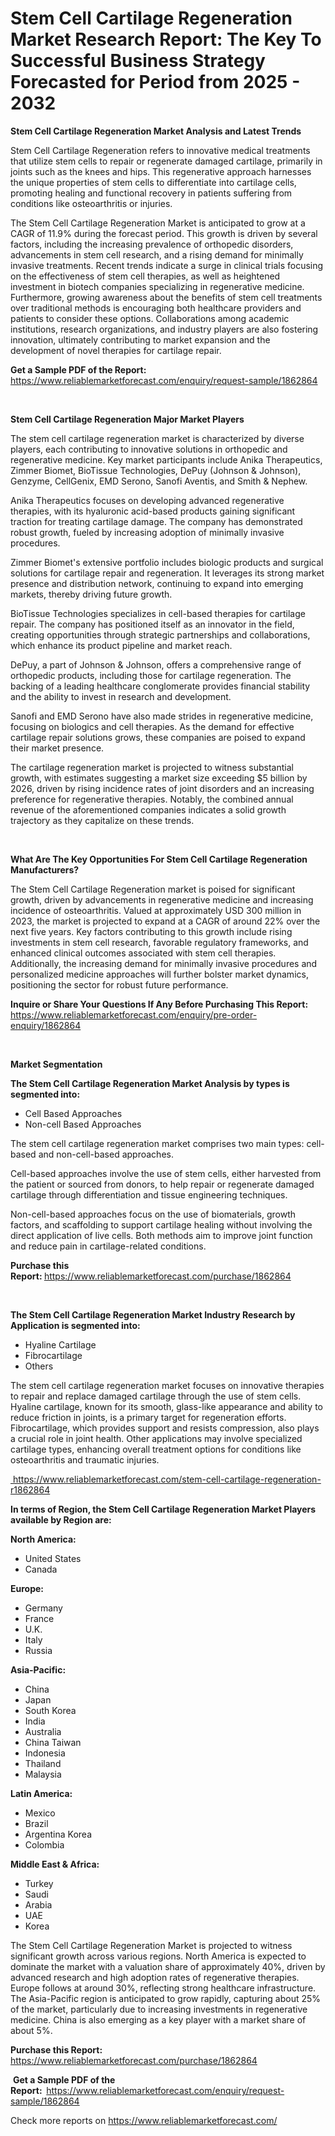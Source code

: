 <p><h1>Stem Cell Cartilage Regeneration Market Research Report: The Key To Successful Business Strategy Forecasted for Period from 2025 - 2032</h1></p><p><strong>Stem Cell Cartilage Regeneration Market Analysis and Latest Trends</strong></p>
<p><p>Stem Cell Cartilage Regeneration refers to innovative medical treatments that utilize stem cells to repair or regenerate damaged cartilage, primarily in joints such as the knees and hips. This regenerative approach harnesses the unique properties of stem cells to differentiate into cartilage cells, promoting healing and functional recovery in patients suffering from conditions like osteoarthritis or injuries.</p><p>The Stem Cell Cartilage Regeneration Market is anticipated to grow at a CAGR of 11.9% during the forecast period. This growth is driven by several factors, including the increasing prevalence of orthopedic disorders, advancements in stem cell research, and a rising demand for minimally invasive treatments. Recent trends indicate a surge in clinical trials focusing on the effectiveness of stem cell therapies, as well as heightened investment in biotech companies specializing in regenerative medicine. Furthermore, growing awareness about the benefits of stem cell treatments over traditional methods is encouraging both healthcare providers and patients to consider these options. Collaborations among academic institutions, research organizations, and industry players are also fostering innovation, ultimately contributing to market expansion and the development of novel therapies for cartilage repair.</p></p>
<p><strong>Get a Sample PDF of the Report:&nbsp;</strong> <a href="https://www.reliablemarketforecast.com/enquiry/request-sample/1862864?utm_campaign=2803&utm_medium=2&utm_source=Github&utm_content=ia&utm_term=03032025&utm_id=stem-cell-cartilage-regeneration">https://www.reliablemarketforecast.com/enquiry/request-sample/1862864</a></p>
<p>&nbsp;</p>
<p><strong>Stem Cell Cartilage Regeneration Major Market Players</strong></p>
<p><p>The stem cell cartilage regeneration market is characterized by diverse players, each contributing to innovative solutions in orthopedic and regenerative medicine. Key market participants include Anika Therapeutics, Zimmer Biomet, BioTissue Technologies, DePuy (Johnson & Johnson), Genzyme, CellGenix, EMD Serono, Sanofi Aventis, and Smith & Nephew. </p><p>Anika Therapeutics focuses on developing advanced regenerative therapies, with its hyaluronic acid-based products gaining significant traction for treating cartilage damage. The company has demonstrated robust growth, fueled by increasing adoption of minimally invasive procedures. </p><p>Zimmer Biomet's extensive portfolio includes biologic products and surgical solutions for cartilage repair and regeneration. It leverages its strong market presence and distribution network, continuing to expand into emerging markets, thereby driving future growth.</p><p>BioTissue Technologies specializes in cell-based therapies for cartilage repair. The company has positioned itself as an innovator in the field, creating opportunities through strategic partnerships and collaborations, which enhance its product pipeline and market reach.</p><p>DePuy, a part of Johnson & Johnson, offers a comprehensive range of orthopedic products, including those for cartilage regeneration. The backing of a leading healthcare conglomerate provides financial stability and the ability to invest in research and development.</p><p>Sanofi and EMD Serono have also made strides in regenerative medicine, focusing on biologics and cell therapies. As the demand for effective cartilage repair solutions grows, these companies are poised to expand their market presence.</p><p>The cartilage regeneration market is projected to witness substantial growth, with estimates suggesting a market size exceeding $5 billion by 2026, driven by rising incidence rates of joint disorders and an increasing preference for regenerative therapies. Notably, the combined annual revenue of the aforementioned companies indicates a solid growth trajectory as they capitalize on these trends.</p></p>
<p>&nbsp;</p>
<p><strong>What Are The Key Opportunities For Stem Cell Cartilage Regeneration Manufacturers?</strong></p>
<p><p>The Stem Cell Cartilage Regeneration market is poised for significant growth, driven by advancements in regenerative medicine and increasing incidence of osteoarthritis. Valued at approximately USD 300 million in 2023, the market is projected to expand at a CAGR of around 22% over the next five years. Key factors contributing to this growth include rising investments in stem cell research, favorable regulatory frameworks, and enhanced clinical outcomes associated with stem cell therapies. Additionally, the increasing demand for minimally invasive procedures and personalized medicine approaches will further bolster market dynamics, positioning the sector for robust future performance.</p></p>
<p><strong>Inquire or Share Your Questions If Any Before Purchasing This Report:</strong> <a href="https://www.reliablemarketforecast.com/enquiry/pre-order-enquiry/1862864?utm_campaign=2803&utm_medium=2&utm_source=Github&utm_content=ia&utm_term=03032025&utm_id=stem-cell-cartilage-regeneration">https://www.reliablemarketforecast.com/enquiry/pre-order-enquiry/1862864</a></p>
<p>&nbsp;</p>
<p><strong>Market Segmentation</strong></p>
<p><strong>The Stem Cell Cartilage Regeneration Market Analysis by types is segmented into:</strong></p>
<p><ul><li>Cell Based Approaches</li><li>Non-cell Based Approaches</li></ul></p>
<p><p>The stem cell cartilage regeneration market comprises two main types: cell-based and non-cell-based approaches. </p><p>Cell-based approaches involve the use of stem cells, either harvested from the patient or sourced from donors, to help repair or regenerate damaged cartilage through differentiation and tissue engineering techniques. </p><p>Non-cell-based approaches focus on the use of biomaterials, growth factors, and scaffolding to support cartilage healing without involving the direct application of live cells. Both methods aim to improve joint function and reduce pain in cartilage-related conditions.</p></p>
<p><strong>Purchase this Report:&nbsp;</strong><a href="https://www.reliablemarketforecast.com/purchase/1862864?utm_campaign=2803&utm_medium=2&utm_source=Github&utm_content=ia&utm_term=03032025&utm_id=stem-cell-cartilage-regeneration">https://www.reliablemarketforecast.com/purchase/1862864</a></p>
<p>&nbsp;</p>
<p><strong>The Stem Cell Cartilage Regeneration Market Industry Research by Application is segmented into:</strong></p>
<p><ul><li>Hyaline Cartilage</li><li>Fibrocartilage</li><li>Others</li></ul></p>
<p><p>The stem cell cartilage regeneration market focuses on innovative therapies to repair and replace damaged cartilage through the use of stem cells. Hyaline cartilage, known for its smooth, glass-like appearance and ability to reduce friction in joints, is a primary target for regeneration efforts. Fibrocartilage, which provides support and resists compression, also plays a crucial role in joint health. Other applications may involve specialized cartilage types, enhancing overall treatment options for conditions like osteoarthritis and traumatic injuries.</p></p>
<p><a href="https://www.reliablemarketforecast.com/stem-cell-cartilage-regeneration-r1862864?utm_campaign=2803&utm_medium=2&utm_source=Github&utm_content=ia&utm_term=03032025&utm_id=stem-cell-cartilage-regeneration">&nbsp;https://www.reliablemarketforecast.com/stem-cell-cartilage-regeneration-r1862864</a></p>
<p><strong>In terms of Region, the Stem Cell Cartilage Regeneration Market Players available by Region are:</strong></p>
<p>
    <p> <strong> North America: </strong>
        <ul>
            <li>United States</li>
            <li>Canada</li>
        </ul>
        </p> 
    <p> <strong> Europe: </strong>
        <ul>
            <li>Germany</li>
            <li>France</li>
            <li>U.K.</li>
            <li>Italy</li>
            <li>Russia</li>
        </ul>
        </p> 
    <p> <strong> Asia-Pacific: </strong>
        <ul>
            <li>China</li>
            <li>Japan</li>
            <li>South Korea</li>
            <li>India</li>
            <li>Australia</li>
            <li>China Taiwan</li>
            <li>Indonesia</li>
            <li>Thailand</li>
            <li>Malaysia</li>
        </ul>
        </p> 
    <p> <strong> Latin America: </strong>
        <ul>
            <li>Mexico</li>
            <li>Brazil</li>
            <li>Argentina Korea</li>
            <li>Colombia</li>
        </ul>
        </p> 
    <p> <strong> Middle East & Africa: </strong>
        <ul>
            <li>Turkey</li>
            <li>Saudi</li>
            <li>Arabia</li>
            <li>UAE</li>
            <li>Korea</li>
        </ul>
    </p>
    </p>
<p><p>The Stem Cell Cartilage Regeneration Market is projected to witness significant growth across various regions. North America is expected to dominate the market with a valuation share of approximately 40%, driven by advanced research and high adoption rates of regenerative therapies. Europe follows at around 30%, reflecting strong healthcare infrastructure. The Asia-Pacific region is anticipated to grow rapidly, capturing about 25% of the market, particularly due to increasing investments in regenerative medicine. China is also emerging as a key player with a market share of about 5%.</p></p>
<p><strong>Purchase this Report: </strong><a href="https://www.reliablemarketforecast.com/purchase/1862864?utm_campaign=2803&utm_medium=2&utm_source=Github&utm_content=ia&utm_term=03032025&utm_id=stem-cell-cartilage-regeneration">https://www.reliablemarketforecast.com/purchase/1862864</a></p>
<p>&nbsp;<strong>Get a Sample PDF of the Report:&nbsp;&nbsp;</strong><a href="https://www.reliablemarketforecast.com/enquiry/request-sample/1862864?utm_campaign=2803&utm_medium=2&utm_source=Github&utm_content=ia&utm_term=03032025&utm_id=stem-cell-cartilage-regeneration">https://www.reliablemarketforecast.com/enquiry/request-sample/1862864</a></p>
<p><strong></strong></p>
<p>Check more reports on <a href="https://www.reliablemarketforecast.com/?utm_campaign=2803&utm_medium=2&utm_source=Github&utm_content=ia&utm_term=03032025&utm_id=stem-cell-cartilage-regeneration">https://www.reliablemarketforecast.com/</a></p>